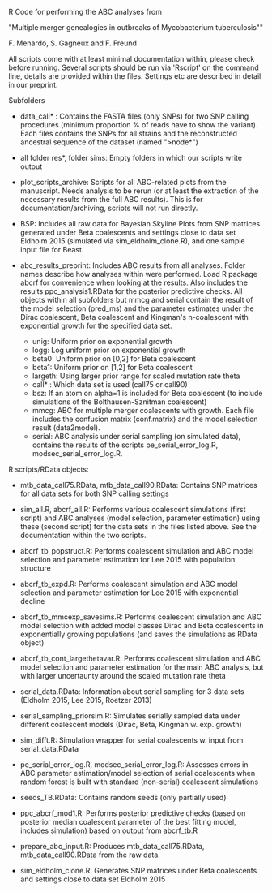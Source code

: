 R Code for performing the ABC analyses from

"Multiple merger genealogies in outbreaks of Mycobacterium tuberculosis""  

F. Menardo, S. Gagneux and F. Freund

All scripts come with at least minimal documentation within, please check before running. Several scripts should be run via 'Rscript' on the command line, details are provided within the files. Settings etc are described in detail in our preprint. 

Subfolders

 * data_call* : Contains the FASTA files (only SNPs) for two SNP calling procedures (minimum proportion % of reads have to show the variant). Each files contains the SNPs for all strains and the reconstructed ancestral sequence of the dataset (named ">node*")
 
 * all folder res*, folder sims: Empty folders in which our scripts write output 

 * plot_scripts_archive: Scripts for all ABC-related plots from the manuscript. Needs analysis to be rerun (or at least the extraction of the necessary results from the full ABC results). This is for documentation/archiving, scripts will not run directly.
 
 * BSP: Includes all raw data for Bayesian Skyline Plots from SNP matrices generated under Beta coalescents and settings close to data set Eldholm 2015 (simulated via sim_eldholm_clone.R), and one sample input file for Beast.

 * abc_results_preprint: Includes ABC results from all analyses. Folder names describe how analyses within were performed. Load R package abcrf for convenience when looking at the results. Also includes the results ppc_analysis1.RData for the posterior predictive checks. All objects within all subfolders but mmcg and serial contain the result of the model selection (pred_ms) and the parameter estimates under the Dirac coalescent, Beta coalescent and Kingman's n-coalescent with exponential growth for the specified data set.    
    * unig: Uniform prior on exponential growth
    * logg: Log uniform prior on exponential growth
    * beta0: Uniform prior on [0,2] for Beta coalescent
    * beta1: Uniform prior on [1,2] for Beta coalescent
    * largeth: Using larger prior range for scaled mutation rate theta
    * call* : Which data set is used (call75 or call90)
    * bsz: If an atom on alpha=1 is included for Beta coalescent (to include simulations of the Bolthausen-Sznitman coalescent)
    * mmcg: ABC for multiple merger coalescents with growth. Each file includes the confusion matrix (conf.matrix) and the model selection result (data2model). 
    * serial: ABC analysis under serial sampling (on simulated data), contains the results of the scripts pe_serial_error_log.R, modsec_serial_error_log.R.

R scripts/RData objects:

 * mtb_data_call75.RData, mtb_data_call90.RData: Contains SNP matrices for all data sets for both SNP calling settings
 
 * sim_all.R, abcrf_all.R: Performs various coalescent simulations (first script) and ABC analyses (model selection, parameter estimation) using these (second script) for the data sets in the files listed above. See the documentation within the two scripts.
   
 * abcrf_tb_popstruct.R: Performs coalescent simulation and ABC model selection and parameter estimation for Lee 2015 with population structure
   
 * abcrf_tb_expd.R: Performs coalescent simulation and ABC model selection and parameter estimation for Lee 2015 with exponential decline
 
 * abcrf_tb_mmcexp_savesims.R: Performs coalescent simulation and ABC model selection with added model classes Dirac and Beta coalescents in exponentially growing populations (and saves the simulations as RData object)
 
 * abcrf_tb_cont_largethetavar.R:  Performs coalescent simulation and ABC model selection and parameter estimation for the main ABC analysis, but with larger uncertaunty around the scaled mutation rate theta
 
 * serial_data.RData: Information about serial sampling for 3 data sets (Eldholm 2015, Lee 2015, Roetzer 2013)
 
 * serial_sampling_priorsim.R: Simulates serially sampled data under different coalescent models (Dirac, Beta, Kingman w. exp. growth)
   
 * sim_difft.R: Simulation wrapper for serial coalescents w. input from serial_data.RData
   
 * pe_serial_error_log.R, modsec_serial_error_log.R: Assesses errors in ABC parameter estimation/model selection of serial coalescents when random forest is built with standard (non-serial) coalescent simulations
   
 * seeds_TB.RData: Contains random seeds (only partially used)

* ppc_abcrf_mod1.R: Performs posterior predictive checks (based on posterior median coalescent parameter of the best fitting model, includes simulation) based on output from abcrf_tb.R

* prepare_abc_input.R: Produces mtb_data_call75.RData, mtb_data_call90.RData from the raw data.

* sim_eldholm_clone.R: Generates SNP matrices under Beta coalescents and settings close to data set Eldholm 2015